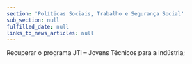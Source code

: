 ```yaml
---
section: 'Políticas Sociais, Trabalho e Segurança Social'
sub_section: null
fulfilled_date: null
links_to_news_articles: null
---
```


Recuperar o programa JTI – Jovens Técnicos para a Indústria;